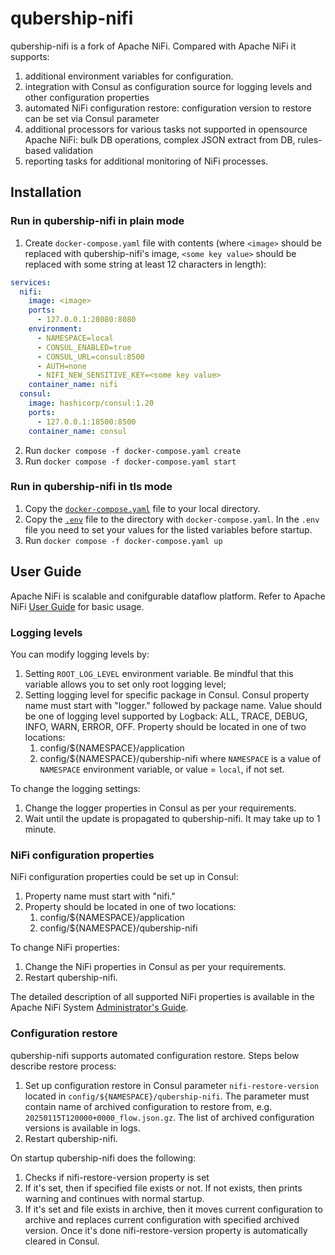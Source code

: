 # qubership-nifi

qubership-nifi is a fork of Apache NiFi.
Compared with Apache NiFi it supports:
1. additional environment variables for configuration.
2. integration with Consul as configuration source for logging levels and other configuration properties
3. automated NiFi configuration restore: configuration version to restore can be set via Consul parameter
4. additional processors for various tasks not supported in opensource Apache NiFi: bulk DB operations, complex JSON extract from DB, rules-based validation
5. reporting tasks for additional monitoring of NiFi processes.

## Installation

### Run in qubership-nifi in plain mode

1. Create `docker-compose.yaml` file with contents (where `<image>` should be replaced with qubership-nifi's image, `<some key value>` should be replaced with some string at least 12 characters in length):
```YAML
services:
  nifi:
    image: <image>
    ports:
      - 127.0.0.1:28080:8080
    environment:
      - NAMESPACE=local
      - CONSUL_ENABLED=true
      - CONSUL_URL=consul:8500
      - AUTH=none
      - NIFI_NEW_SENSITIVE_KEY=<some key value>
    container_name: nifi
  consul:
    image: hashicorp/consul:1.20
    ports:
      - 127.0.0.1:18500:8500
    container_name: consul
```
2. Run `docker compose -f docker-compose.yaml create`
3. Run `docker compose -f docker-compose.yaml start`

### Run in qubership-nifi in tls mode

1. Copy the [`docker-compose.yaml`](dev/tls/docker-compose.yml) file to your local directory.
2. Copy the [`.env`](dev/tls/.env) file to the directory with `docker-compose.yaml`. In the `.env` file you need to set your values for the listed variables before startup.
3. Run `docker compose -f docker-compose.yaml up`

## User Guide

Apache NiFi is scalable and conifgurable dataflow platform. Refer to Apache NiFi [User Guide](https://nifi.apache.org/docs/nifi-docs/html/user-guide.html) for basic usage.

### Logging levels

You can modify logging levels by:
1. Setting `ROOT_LOG_LEVEL` environment variable. Be mindful that this variable allows you to set only root logging level;
2. Setting logging level for specific package in Consul. Consul property name must start with "logger." followed by package name. Value should be one of logging level supported by Logback: ALL, TRACE, DEBUG, INFO, WARN, ERROR, OFF. Property should be located in one of two locations:
    1. config/${NAMESPACE}/application
    2. config/${NAMESPACE}/qubership-nifi
where `NAMESPACE` is a value of `NAMESPACE` environment variable, or value = `local`, if not set.

To change the logging settings:
1. Change the logger properties in Consul as per your requirements.
2. Wait until the update is propagated to qubership-nifi. It may take up to 1 minute.

### NiFi configuration properties

NiFi configuration properties could be set up in Consul:
1. Property name must start with "nifi."
2. Property should be located in one of two locations:
    1. config/${NAMESPACE}/application
    2. config/${NAMESPACE}/qubership-nifi

To change NiFi properties:
1. Change the NiFi properties in Consul as per your requirements.
2. Restart qubership-nifi.

The detailed description of all supported NiFi properties is available in the Apache NiFi System [Administrator's Guide](https://nifi.apache.org/docs/nifi-docs/html/administration-guide.html).

### Configuration restore

qubership-nifi supports automated configuration restore. Steps below describe restore process:
1. Set up configuration restore in Consul parameter `nifi-restore-version` located in `config/${NAMESPACE}/qubership-nifi`. The parameter must contain name of archived configuration to restore from, e.g. `20250115T120000+0000_flow.json.gz`. The list of archived configuration versions is available in logs.
2. Restart qubership-nifi.

On startup qubership-nifi does the following:
1. Checks if nifi-restore-version property is set
2. If it's set, then if specified file exists or not. If not exists, then prints warning and continues with normal startup.
3. If it's set and file exists in archive, then it moves current configuration to archive and replaces current configuration with specified archived version. Once it's done nifi-restore-version property is automatically cleared in Consul.